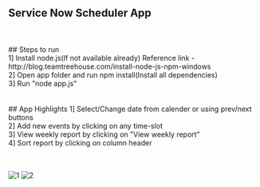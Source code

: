 ## Service Now Scheduler App
</br>
</br>
## Steps to run</br>
1] Install node.js(If not available already) Reference link - http://blog.teamtreehouse.com/install-node-js-npm-windows</br>
2] Open app folder and run npm install(Install all dependencies)</br>
3] Run "node app.js"</br>
</br>
</br>
## App Highlights
1] Select/Change date from calender or using prev/next buttons</br>
2] Add new events by clicking on any time-slot</br>
3] View weekly report by clicking on "View weekly report"</br>
4] Sort report by clicking on column header</br>
</br>
</br>

![1](https://user-images.githubusercontent.com/22826481/39734132-b231c5ea-522a-11e8-86d0-5ef669879bb5.PNG)
![2](https://user-images.githubusercontent.com/22826481/39734146-be081856-522a-11e8-96c2-d03f1e5699ec.PNG)

